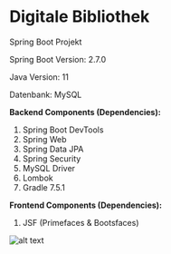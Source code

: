 # Digitale Bibliothek

Spring Boot Projekt

Spring Boot Version: 2.7.0
<p>
Java Version: 11
<p>
Datenbank: MySQL
<p>
  
<b>Backend Components (Dependencies):</b>
1. Spring Boot DevTools
2. Spring Web
3. Spring Data JPA
4. Spring Security
5. MySQL Driver
6. Lombok
7. Gradle 7.5.1
  
<b>Frontend Components (Dependencies):</b>
1. JSF (Primefaces & Bootsfaces)

  <p>
      <p>
          <p>
    
![alt text](https://boivalenko.de/img/java_ep/spring/projekt_3/online_library_2.jpg?raw=true)
  
<p>
  <p>
